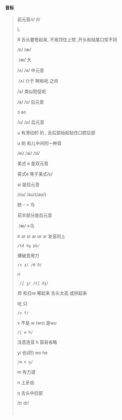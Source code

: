 #### 音标

> 前元音/i/  /I/
>
> L 
>
> R  舌头要卷起来, 不用顶住上颚  ,开头和结尾口型不同
>
> /ɛ/ /æ/
>
> ​    /æ/ 大
>
> 
>
> /ʌ/ /ə/  中元音
>
> ​	/ʌ/  介于 啊和呃 之间  
>
> 	/ə/ 类似短促呃
>
> 
>
> /a/ /ɔ/  后元音
>
> ɔ  ao
>
> /u/ /ʊ/  后元音
>
> u 有滑动的 的 , 舌后部抬起贴住口腔后部
>
> ʊ   呃 和儿中间的一种音
>
> 
>
> /ei/ /ai/ /ɔi/
>
> 美式 e 是双元音 
>
> 英式e 等于美式/ɛ/
>
> ai 是后元音
>
> 
>
> /ou/ /au/(/aʊ/)
>
> 欧  - > 乌
>
> 前半部分是后元音
>
> ​    /æ/->乌
>
> Ir   ər    ɛr   ar  ʊr    ɔr   发音同上
>
> `/td kg pb/`
>
>   爆破音用力
>
> `/s z/ /θ ð/`
>
>    ri
>
> ` /ʃ ʒ/ /tʃ dʒ/`
>
>   师 和日re   嘟起来  舌头太高 或供起来
>
>   吃   只
>
> `/v f/`
>
>   v 不是 w  (wo)   是wu
>
> `/j w h/`
>
>    注意连音  h 容易省略
>
>   yi 也(药)  wo  he
>
> `/m n ŋ/`
>
>   m 有力道 
>
>  n 上牙齿 
>
> ŋ 舌头中后部
>
> /tr dr/ 
>
> ​    



#  

